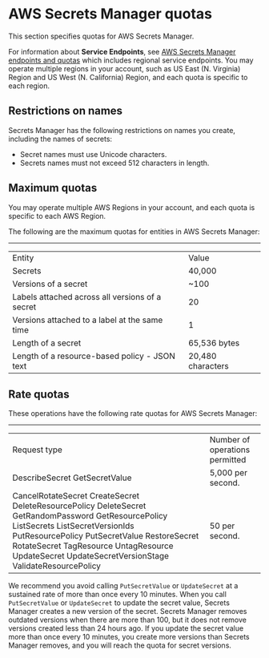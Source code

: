 # AWS Secrets Manager quotas<a name="reference_limits"></a>

This section specifies quotas for AWS Secrets Manager\.

For information about **Service Endpoints**, see [AWS Secrets Manager endpoints and quotas](https://docs.aws.amazon.com/general/latest/gr/asm.html) which includes regional service endpoints\. You may operate multiple regions in your account, such as US East \(N\. Virginia\) Region and US West \(N\. California\) Region, and each quota is specific to each region\.

## Restrictions on names<a name="reference_limits_names"></a>

Secrets Manager has the following restrictions on names you create, including the names of secrets:
+ Secret names must use Unicode characters\.
+ Secrets names must not exceed 512 characters in length\.

## Maximum quotas<a name="reference_limits_max-min"></a>

You may operate multiple AWS Regions in your account, and each quota is specific to each AWS Region\.

The following are the maximum quotas for entities in AWS Secrets Manager:


****  

|  |  | 
| --- |--- |
| Entity | Value | 
| Secrets | 40,000 | 
| Versions of a secret | \~100  | 
| Labels attached across all versions of a secret | 20 | 
| Versions attached to a label at the same time | 1 | 
| Length of a secret | 65,536 bytes | 
| Length of a resource\-based policy \- JSON text | 20,480 characters  | 

## Rate quotas<a name="reference_limits_rates"></a>

These operations have the following rate quotas for AWS Secrets Manager:


****  

|  |  | 
| --- |--- |
| Request type | Number of operations permitted | 
|  DescribeSecret GetSecretValue  | 5,000 per second\. | 
|  CancelRotateSecret CreateSecret DeleteResourcePolicy DeleteSecret GetRandomPassword GetResourcePolicy ListSecrets ListSecretVersionIds PutResourcePolicy PutSecretValue RestoreSecret RotateSecret TagResource UntagResource UpdateSecret UpdateSecretVersionStage ValidateResourcePolicy  | 50 per second\. | 

We recommend you avoid calling `PutSecretValue` or `UpdateSecret` at a sustained rate of more than once every 10 minutes\. When you call `PutSecretValue` or `UpdateSecret` to update the secret value, Secrets Manager creates a new version of the secret\. Secrets Manager removes outdated versions when there are more than 100, but it does not remove versions created less than 24 hours ago\. If you update the secret value more than once every 10 minutes, you create more versions than Secrets Manager removes, and you will reach the quota for secret versions\.